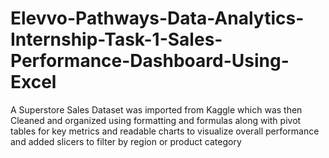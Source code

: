 # Elevvo-Pathways-Data-Analytics-Internship-Task-1-Sales-Performance-Dashboard-Using-Excel
A Superstore Sales Dataset was imported from Kaggle which was then Cleaned and organized using formatting and formulas along with pivot tables for key metrics and readable charts to visualize overall performance and added slicers to filter by region or product category
